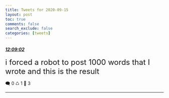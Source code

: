 ```yaml
---
title: Tweets for 2020-09-15
layout: post
toc: true
comments: false
search_exclude: false
categories: [tweets]
---
```



#### <a href = "https://twitter.com/deepfates/status/1305931648748326918">*12:09:02*</a>

<font size="5">i forced a robot to post 1000 words that I wrote and this is the result</font>



🗨️ 0 ♺ 1 🤍  3   

---
    
            
